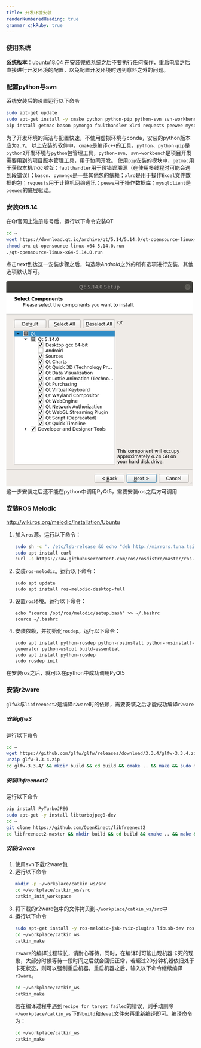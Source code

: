 ```yaml
---
title: 开发环境安装
renderNumberedHeading: true
grammar_cjkRuby: true
---
```



### 使用系统
**系统版本**：ubuntu18.04
在安装完成系统之后不要执行任何操作，重启电脑之后直接进行开发环境的配置，以免配置开发环境时遇到意料之外的问题。

### 配置python与svn
系统安装后的设置运行以下命令

``` sh
sudo apt-get update
sudo apt-get install -y cmake python python-pip python-svn svn-workbench
pip install getmac bason pymongo faulthandler xlrd requests peewee mysqlclient
```
为了开发环境的简洁与配置快速，不使用虚拟环境与conda，安装的python版本应为`2.7`。
以上安装的软件中，`cmake`是编译`c++`的工具，`python`、`python-pip`是`python2`开发环境与`python`包管理工具，`python-svn`、`svn-workbench`是项目开发需要用到的项目版本管理工具，用于协同开发。
使用`pip`安装的模块中，`getmac`用于获取本机*mac地址*；`faulthandler`用于段错误溯源（在使用多线程时可能会遇到段错误）；`bason`、`pymongo`是一些其他包的依赖；`xlrd`是用于操作`Excel`文件数据的包；`requests`用于计算机网络通讯；`peewe`用于操作数据库；`mysqlclient`是`peewee`的底层驱动。

### 安装Qt5.14
在Qt官网上注册账号后，运行以下命令安装QT

``` sh
cd ~
wget https://download.qt.io/archive/qt/5.14/5.14.0/qt-opensource-linux-x64-5.14.0.run
chmod a+x qt-opensource-linux-x64-5.14.0.run
./qt-opensource-linux-x64-5.14.0.run
```

点击*next*到达这一安装步骤之后，勾选除*Android*之外的所有选项进行安装，其他选项默认即可。

![安装QT](./images/1627283800_1.png)
这一步安装之后还不能在python中调用PyQt5，需要安装ros之后方可调用

### 安装ROS Melodic
http://wiki.ros.org/melodic/Installation/Ubuntu
1. 加入`ros`源。运行以下命令：
	``` sh
	sudo sh -c '. /etc/lsb-release && echo "deb http://mirrors.tuna.tsinghua.edu.cn/ros/ubuntu/ `lsb_release -cs` main" > /etc/apt/sources.list.d/ros-latest.list'
	sudo apt install curl
	curl -s https://raw.githubusercontent.com/ros/rosdistro/master/ros.asc | sudo apt-key add -
	```
2. 安装`ros-melodic`。运行以下命令：
	```
	sudo apt update
	sudo apt install ros-melodic-desktop-full
	```
3. 设置`ros`环境。运行以下命令：
	```
	echo "source /opt/ros/melodic/setup.bash" >> ~/.bashrc
	source ~/.bashrc
	```
4. 安装依赖，并初始化`rosdep`。运行以下命令：
	```
	sudo apt install python-rosdep python-rosinstall python-rosinstall-generator python-wstool build-essential
	sudo apt install python-rosdep
	sudo rosdep init
	```
在安装ros之后，就可以在python中成功调用PyQt5

### 安装r2ware
`glfw3`与`libfreenect2`是编译`r2ware`时的依赖，需要安装之后才能成功编译`r2ware`
##### 安装glfw3
运行以下命令

``` sh
cd ~
wget https://github.com/glfw/glfw/releases/download/3.3.4/glfw-3.3.4.zip
unzip glfw-3.3.4.zip 
cd glfw-3.3.4/ && mkdir build && cd build && cmake .. && make && sudo make install
```
##### 安装libfreenect2
运行以下命令

``` sh
pip install PyTurboJPEG
sudo apt-get -y install libturbojpeg0-dev
cd ~
git clone https://github.com/OpenKinect/libfreenect2
cd libfreenect2-master && mkdir build && cd build && cmake .. && make && sudo make install
```

##### 安装r2ware
1. 使用svn下载r2ware包
2. 运行以下命令
	``` sh
	mkdir -p ~/workplace/catkin_ws/src
	cd ~/workplace/catkin_ws/src
	catkin_init_workspace
	```
3. 将下载的r2ware包中的文件拷贝到`~/workplace/catkin_ws/src`中
4. 运行以下命令
	``` sh
	sudo apt-get install -y ros-melodic-jsk-rviz-plugins libusb-dev ros-melodic-serial ros-melodic-velodyne ros-melodic-grid-map ros-melodic-urg-c fonts-glewlwyd glew-utils glewlwyd glewlwyd-common libglew-dev libglew2.0 libspnav-dev 
	cd ~/workplace/catkin_ws
	catkin_make
	```
	`r2ware`的编译过程较长，请耐心等待，同时，在编译时可能出现机器卡死的现象，大部分时候等待一段时间之后就会回归正常，若超过20分钟机器依旧处于卡死状态，则可以强制重启机器，重启机器之后，输入以下命令继续编译`r2ware`。
	``` sh
	cd ~/workplace/catkin_ws
	catkin_make
	```
	若在编译过程中遇到`recipe for target failed`的错误，则手动删除`~/workplace/catkin_ws`下的`build`和`devel`文件夹再重新编译即可。编译命令为：
	``` sh
	cd ~/workplace/catkin_ws
	catkin_make
	```




